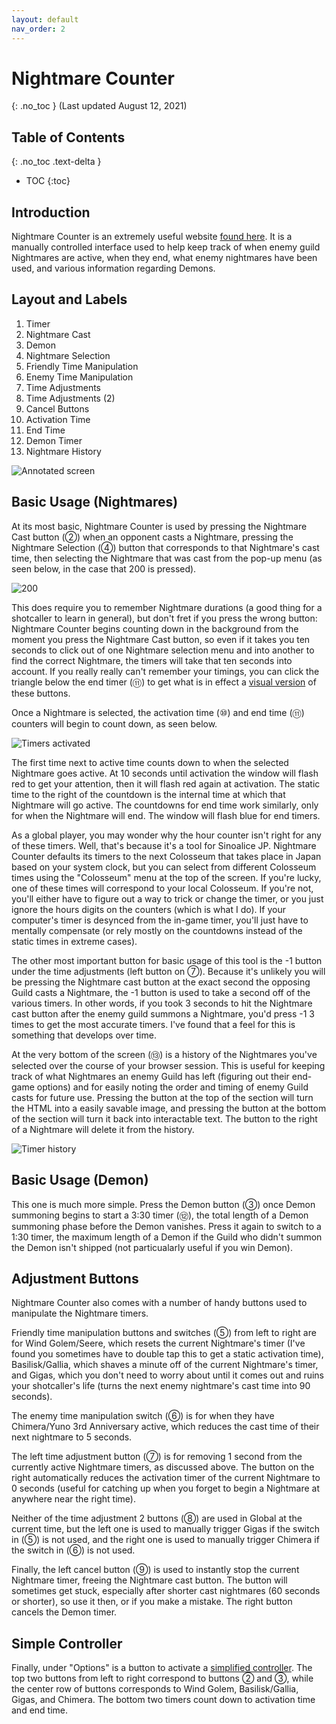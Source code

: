 ```yaml
---
layout: default
nav_order: 2
---
```



# Nightmare Counter
{: .no_toc }
(Last updated August 12, 2021)

## Table of Contents
{: .no_toc .text-delta }

- TOC
{:toc}

## Introduction

Nightmare Counter is an extremely useful website [found here](https://sbn.sinoalice.tools/mareCounter/). It is a manually controlled interface used to help keep track of when enemy guild Nightmares are active, when they end, what enemy nightmares have been used, and various information regarding Demons.

## Layout and Labels

1. Timer
2. Nightmare Cast
3. Demon
4. Nightmare Selection
5. Friendly Time Manipulation
6. Enemy Time Manipulation
7. Time Adjustments
8. Time Adjustments (2)
9. Cancel Buttons
10. Activation Time
11. End Time
12. Demon Timer
13. Nightmare History

![Annotated screen](https://i.imgur.com/0Xcq0rX.png)


## Basic Usage (Nightmares)

At its most basic, Nightmare Counter is used by pressing the Nightmare Cast button (②) when an opponent casts a Nightmare, pressing the Nightmare Selection (④) button that corresponds to that Nightmare's cast time, then selecting the Nightmare that was cast from the pop-up menu (as seen below, in the case that 200 is pressed).

![200](https://i.imgur.com/V3nZblx.png)

 This does require you to remember Nightmare durations (a good thing for a shotcaller to learn in general), but don't fret if you press the wrong button: Nightmare Counter begins counting down in the background from the moment you press the Nightmare Cast button, so even if it takes you ten seconds to click out of one Nightmare selection menu and into another to find the correct Nightmare, the timers will take that ten seconds into account. If you really really can't remember your timings, you can click the triangle below the end timer (⑪) to get what is in effect a [visual version](https://i.imgur.com/D3DfsD9.png) of these buttons.

Once a Nightmare is selected, the activation time (⑩) and end time (⑪) counters will begin to count down, as seen below. 

![Timers activated](https://i.imgur.com/riPNH0o.png)

The first time next to active time counts down to when the selected Nightmare goes active. At 10 seconds until activation the window will flash red to get your attention, then it will flash red again at activation. The static time to the right of the countdown is the internal time at which that Nightmare will go active. The countdowns for end time work similarly, only for when the Nightmare will end. The window will flash blue for end timers. 

As a global player, you may wonder why the hour counter isn't right for any of these timers. Well, that's because it's a tool for Sinoalice JP. Nightmare Counter defaults its timers to the next Colosseum that takes place in Japan based on your system clock, but you can select from different Colosseum times using the "Colosseum" menu at the top of the screen. If you're lucky, one of these times will correspond to your local Colosseum. If you're not, you'll either have to figure out a way to trick or change the timer, or you just ignore the hours digits on the counters (which is what I do). If your computer's timer is desynced from the in-game timer, you'll just have to mentally compensate (or rely mostly on the countdowns instead of the static times in extreme cases).

The other most important button for basic usage of this tool is the -1 button under the time adjustments (left button on ⑦). Because it's unlikely you will be pressing the Nightmare cast button at the exact second the opposing Guild casts a Nightmare, the -1 button is used to take a second off of the various timers. In other words, if you took 3 seconds to hit the Nightmare cast button after the enemy guild summons a Nightmare, you'd press -1 3 times to get the most accurate timers. I've found that a feel for this is something that develops over time.

At the very bottom of the screen (⑬) is a history of the Nightmares you've selected over the course of your browser session. This is useful for keeping track of what Nightmares an enemy Guild has left (figuring out their end-game options) and for easily noting the order and timing of enemy Guild casts for future use. Pressing the button at the top of the section will turn the HTML into a easily savable image, and pressing the button at the bottom of the section will turn it back into interactable text. The button to the right of a Nightmare will delete it from the history. 

![Timer history](https://i.imgur.com/WBwn2k9.png)

## Basic Usage (Demon)

This one is much more simple. Press the Demon button (③) once Demon summoning begins to start a 3:30 timer (⑫), the total length of a Demon summoning phase before the Demon vanishes. Press it again to switch to a 1:30 timer, the maximum length of a Demon if the Guild who didn't summon the Demon isn't shipped (not particualarly useful if you win Demon).


## Adjustment Buttons

Nightmare Counter also comes with a number of handy buttons used to manipulate the Nightmare timers.

Friendly time manipulation buttons and switches (⑤) from left to right are for Wind Golem/Seere, which resets the current Nightmare's timer (I've found you sometimes have to double tap this to get a static activation time), Basilisk/Gallia, which shaves a minute off of the current Nightmare's timer, and Gigas, which you don't need to worry about until it comes out and ruins your shotcaller's life (turns the next enemy nightmare's cast time into 90 seconds). 

The enemy time manipulation switch (⑥) is for when they have Chimera/Yuno 3rd Anniversary active, which reduces the cast time of their next nightmare to 5 seconds.

The left time adjustment button (⑦) is for removing 1 second from the currently active Nightmare timers, as discussed above. The button on the right automatically reduces the activation timer of the current Nightmare to 0 seconds (useful for catching up when you forget to begin a Nightmare at anywhere near the right time). 

Neither of the time adjustment 2 buttons (⑧) are used in Global at the current time, but the left one is used to manually trigger Gigas if the switch in (⑤) is not used, and the right one is used to manually trigger Chimera if the switch in (⑥) is not used. 

Finally, the left cancel button (⑨) is used to instantly stop the current Nightmare timer, freeing the Nightmare cast button. The button will sometimes get stuck, especially after shorter cast nightmares (60 seconds or shorter), so use it then, or if you make a mistake. The right button cancels the Demon timer.

## Simple Controller

Finally, under "Options" is a button to activate a [simplified controller](https://i.imgur.com/LDCmJ1Y.png). The top two buttons from left to right correspond to buttons ② and ③, while the center row of buttons corresponds to Wind Golem, Basilisk/Gallia, Gigas, and Chimera. The bottom two timers count down to activation time and end time.